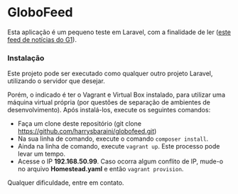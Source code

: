 # GloboFeed

Esta aplicação é um pequeno teste em Laravel, com a finalidade de ler ([este feed de notícias do G1](http://g1.globo.com/dynamo/economia/rss2.xml)).

### Instalação

Este projeto pode ser executado como qualquer outro projeto Laravel, utilizando o servidor que desejar.

Porém, o indicado é ter o Vagrant e Virtual Box instalado, para utilizar uma máquina virtual própria (por questões de separação de ambientes de desenvolvimento).
Após instalá-los, execute os seguintes comandos:

- Faça um clone deste repositório (git clone https://github.com/harrysbaraini/globofeed.git)
- Na sua linha de comando, execute o comando ```composer install```.
- Ainda na linha de comando, execute ```vagrant up```. Este processo pode levar um tempo.
- Acesse o IP **192.168.50.99**. Caso ocorra algum conflito de IP, mude-o no arquivo **Homestead.yaml** e então ```vagrant provision```.

Qualquer dificuldade, entre em contato.
